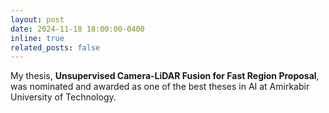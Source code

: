 ```yaml
---
layout: post
date: 2024-11-18 18:00:00-0400
inline: true
related_posts: false
---
```


My thesis, **Unsupervised Camera-LiDAR Fusion for Fast Region Proposal**, was nominated and awarded as one of the best theses in AI at Amirkabir University of Technology.